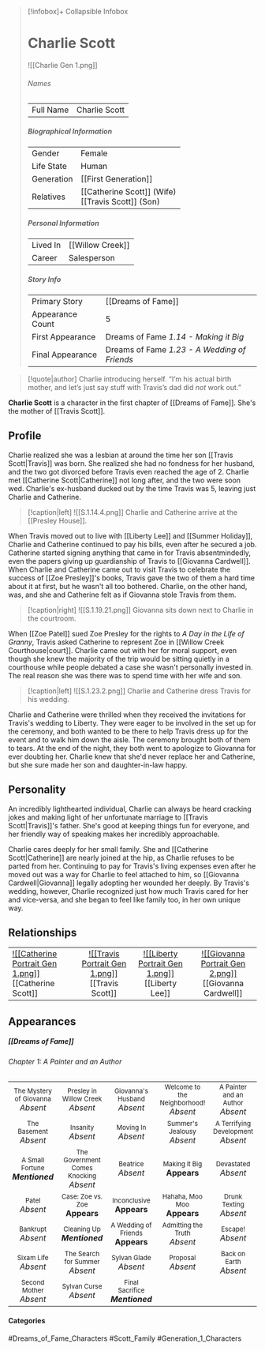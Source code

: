 > [!infobox]+ Collapsible Infobox
> # Charlie Scott
> ![[Charlie Gen 1.png]] 
> ###### Names 
> |  |  | 
> | ---- | ---- | 
> | Full Name | Charlie Scott | 
>
> ##### Biographical Information
> |  |  | 
> | ---- | ---- | 
> | Gender | Female | 
> | Life State | Human |
> | Generation | [[First Generation]] |
> | Relatives |[[Catherine Scott]] (Wife)<br>[[Travis Scott]] (Son)
> 
> ##### Personal Information
> |  |  | 
> | ---- | ---- | 
> | Lived In |[[Willow Creek]]| 
> | Career | Salesperson | 
> 
> ##### Story Info
> |  |  | 
> | ---- | ---- | 
> | Primary Story | [[Dreams of Fame]] | 
> | Appearance Count | 5 | 
> | First Appearance | Dreams of Fame *1.14 - Making it Big*
> | Final Appearance | Dreams of Fame *1.23 - A Wedding of Friends*

> [!quote|author] Charlie introducing herself.
> “I’m his actual birth mother, and let’s just say stuff with Travis’s dad did *not* work out.”

**Charlie Scott** is a character in the first chapter of [[Dreams of Fame]]. She's the mother of [[Travis Scott]].

## Profile
Charlie realized she was a lesbian at around the time her son [[Travis Scott|Travis]] was born. She realized she had no fondness for her husband, and the two got divorced before Travis even reached the age of 2. Charlie met [[Catherine Scott|Catherine]] not long after, and the two were soon wed. Charlie's ex-husband ducked out by the time Travis was 5, leaving just Charlie and Catherine.

> [!caption|left]
> ![[S.1.14.4.png]] 
> Charlie and Catherine arrive at the [[Presley House]].

When Travis moved out to live with [[Liberty Lee]] and [[Summer Holiday]], Charlie and Catherine continued to pay his bills, even after he secured a job. Catherine started signing anything that came in for Travis absentmindedly, even the papers giving up guardianship of Travis to [[Giovanna Cardwell]]. When Charlie and Catherine came out to visit Travis to celebrate the success of [[Zoe Presley]]'s books, Travis gave the two of them a hard time about it at first, but he wasn't all too bothered. Charlie, on the other hand, was, and she and Catherine felt as if Giovanna stole Travis from them.

> [!caption|right]
> ![[S.1.19.21.png]] 
> Giovanna sits down next to Charlie in the courtroom.

When [[Zoe Patel]] sued Zoe Presley for the rights to *A Day in the Life of Granny*, Travis asked Catherine to represent Zoe in [[Willow Creek Courthouse|court]]. Charlie came out with her for moral support, even though she knew the majority of the trip would be sitting quietly in a courthouse while people debated a case she wasn't personally invested in. The real reason she was there was to spend time with her wife and son.

> [!caption|left]
> ![[S.1.23.2.png]] 
> Charlie and Catherine dress Travis for his wedding.

Charlie and Catherine were thrilled when they received the invitations for Travis's wedding to Liberty. They were eager to be involved in the set up for the ceremony, and both wanted to be there to help Travis dress up for the event and to walk him down the aisle. The ceremony brought both of them to tears. At the end of the night, they both went to apologize to Giovanna for ever doubting her. Charlie knew that she'd never replace her and Catherine, but she sure made her son and daughter-in-law happy.

## Personality
An incredibly lighthearted individual, Charlie can always be heard cracking jokes and making light of her unfortunate marriage to [[Travis Scott|Travis]]'s father. She's good at keeping things fun for everyone, and her friendly way of speaking makes her incredibly approachable.

Charlie cares deeply for her small family. She and [[Catherine Scott|Catherine]] are nearly joined at the hip, as Charlie refuses to be parted from her. Continuing to pay for Travis's living expenses even after he moved out was a way for Charlie to feel attached to him, so [[Giovanna Cardwell|Giovanna]] legally adopting her wounded her deeply. By Travis's wedding, however, Charlie recognized just how much Travis cared for her and vice-versa, and she began to feel like family too, in her own unique way.

## Relationships
| | | | |
| ------------------------------------------------------------- | -------------------------------------------- | ------------------------------------------ | --------------------------------------------- |
|[![[Catherine Portrait Gen 1.png]]](<Catherine Scott>)<br>[[Catherine Scott]]|<center>[![[Travis Portrait Gen 1.png]]](<Travis Scott>)<br>[[Travis Scott]]|<center>[![[Liberty Portrait Gen 1.png]]](<Liberty Lee>)<br>[[Liberty Lee]]|<center>[![[Giovanna Portrait Gen 2.png]]](<Giovanna Cardwell>)<br>[[Giovanna Cardwell]]|

## Appearances
##### [[Dreams of Fame]]
###### Chapter 1: A Painter and an Author
|                                                                       |     |     |     |     |
| --------------------------------------------------------------------- | --- | --- | --- | --- |
| <center><font size=2>The Mystery of Giovanna<br><font size=3>*Absent* | <center><font size=2>Presley in Willow Creek<br><font size=3>*Absent* | <center><font size=2>Giovanna's Husband<br><font size=3>*Absent* | <center><font size=2>Welcome to the Neighborhood!<br><font size=3>*Absent* | <center><font size=2>A Painter and an Author<br><font size=3>*Absent* |
| <center><font size=2>The Basement<br><font size=3>*Absent* | <center><font size=2>Insanity<br><font size=3>*Absent* | <center><font size=2>Moving In<br><font size=3>*Absent* | <center><font size=2>Summer's Jealousy<br><font size=3>*Absent*| <center><font size=2>A Terrifying Development<br><font size=3>*Absent* |
| <center><font size=2>A Small Fortune<br><font size=3>***Mentioned*** | <center><font size=2>The Government Comes Knocking<br><font size=3>*Absent* | <center><font size=2>Beatrice<br><font size=3>*Absent* | <center><font size=2>Making it Big<br><font size=3>**Appears** | <center><font size=2>Devastated<br><font size=3>*Absent* |
| <center><font size=2>Patel<br><font size=3>*Absent* | <center><font size=2>Case: Zoe vs. Zoe<br><font size=3>**Appears** | <center><font size=2>Inconclusive<br><font size=3>**Appears** | <center><font size=2>Hahaha, Moo Moo<br><font size=3>**Appears**| <center><font size=2>Drunk Texting<br><font size=3>*Absent* |
| <center><font size=2>Bankrupt<br><font size=3>*Absent* | <center><font size=2>Cleaning Up<br><font size=3>***Mentioned*** | <center><font size=2>A Wedding of Friends<br><font size=3>**Appears** | <center><font size=2>Admitting the Truth<br><font size=3>*Absent* | <center><font size=2>Escape!<br><font size=3>*Absent* |
| <center><font size=2>Sixam Life<br><font size=3>*Absent* | <center><font size=2>The Search for Summer<br><font size=3>*Absent* | <center><font size=2>Sylvan Glade<br><font size=3>*Absent* | <center><font size=2>Proposal<br><font size=3>*Absent* | <center><font size=2>Back on Earth<br><font size=3>*Absent* |
| <center><font size=2>Second Mother<br><font size=3>*Absent* | <center><font size=2>Sylvan Curse<br><font size=3>*Absent* | <center><font size=2>Final Sacrifice<br><font size=3>***Mentioned*** |  |  |

#### Categories
#Dreams_of_Fame_Characters #Scott_Family #Generation_1_Characters